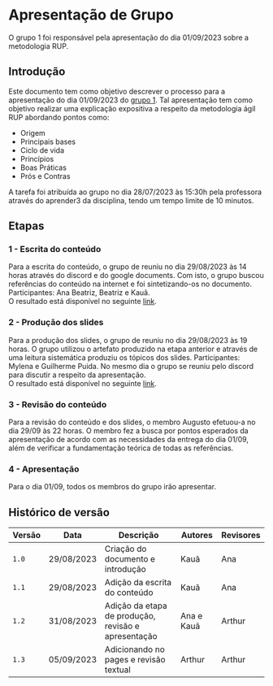 # Apresentação de Grupo

O grupo 1 foi responsável pela apresentação do dia 01/09/2023 sobre a metodologia RUP.

## Introdução

Este documento tem como objetivo descrever o processo para a apresentação do dia 01/09/2023 do [grupo 1](https://github.com/UnBArqDsw2023-2/2023.2_G1_ProjetoAmazon). Tal apresentação tem como 
objetivo realizar uma explicação expositiva a respeito da metodologia ágil RUP abordando pontos como: 

- Origem
- Principais bases
- Ciclo de vida
- Princípios
- Boas Práticas
- Prós e Contras

A tarefa foi atribuída ao grupo no dia 28/07/2023 às 15:30h pela professora através do aprender3 da disciplina, tendo um tempo limite de 10 minutos.

## Etapas
### 1 - Escrita do conteúdo
Para a escrita do conteúdo, o grupo de reuniu no dia 29/08/2023 às 14 horas através do discord e do google documents. Com isto, o grupo buscou referências do conteúdo na internet e foi sintetizando-os no documento. Participantes: Ana Beatriz, Beatriz e Kauã.</br>
O resultado está disponível no seguinte [link](https://docs.google.com/document/d/1JKrZK77hXOA8olZkNdqgG7gZljvmrLTrt8K7ScQ5tcs/edit?usp=sharing).

### 2 - Produção dos slides
Para a produção dos slides, o grupo de reuniu no dia 29/08/2023 às 19 horas. O grupo utilizou o artefato produzido na etapa anterior e através de uma leitura sistemática produziu os tópicos dos slides. Participantes: Mylena e Guilherme Puida. No mesmo dia o grupo se reuniu pelo discord para discutir a respeito da apresentação. </br>
O resultado está disponível no seguinte [link](https://docs.google.com/presentation/d/1bJQFMV55_rknSizGZXFFOeizraJ5JTLCCiHJI_PCbts).

### 3 - Revisão do conteúdo
Para a revisão do conteúdo e dos slides, o membro Augusto efetuou-a no dia 29/09 às 22 horas. O membro fez a busca por pontos esperados da apresentação de acordo com as necessidades da entrega do dia 01/09, além de verificar a fundamentação teórica de todas as referências.

### 4 - Apresentação
Para o dia 01/09, todos os membros do grupo irão apresentar.

## Histórico de versão
| Versão | Data       | Descrição                                           | Autores    | Revisores |
| ------ | ---------- | --------------------------------------------------- | ---------- | --------- |
| `1.0`  | 29/08/2023 | Criação do documento e introdução                   | Kauã       | Ana       |
| `1.1`  | 29/08/2023 | Adição da escrita do conteúdo                       | Kauã       | Ana       |
| `1.2`  | 31/08/2023 | Adição da etapa de produção, revisão e apresentação | Ana e Kauã | Arthur    |
| `1.3`  | 05/09/2023 | Adicionando no pages e revisão textual              | Arthur     | Arthur    |

